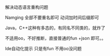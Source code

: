 解决动态语言重构问题


Namging 全部不要重名即可 动词加时间后缀即可

Java，C++这种有多态的，有同名不同类的，就炸了

不适用oo，不好推断，直接普通的fun +json 即可。。

Ide自动化提示  只是有fun 不用oo没问题


